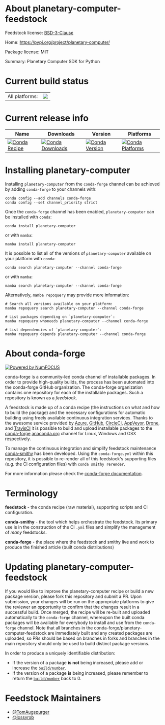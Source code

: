About planetary-computer-feedstock
==================================

Feedstock license: [BSD-3-Clause](https://github.com/conda-forge/planetary-computer-feedstock/blob/main/LICENSE.txt)

Home: https://pypi.org/project/planetary-computer/

Package license: MIT

Summary: Planetary Computer SDK for Python

Current build status
====================


<table><tr><td>All platforms:</td>
    <td>
      <a href="https://dev.azure.com/conda-forge/feedstock-builds/_build/latest?definitionId=12632&branchName=main">
        <img src="https://dev.azure.com/conda-forge/feedstock-builds/_apis/build/status/planetary-computer-feedstock?branchName=main">
      </a>
    </td>
  </tr>
</table>

Current release info
====================

| Name | Downloads | Version | Platforms |
| --- | --- | --- | --- |
| [![Conda Recipe](https://img.shields.io/badge/recipe-planetary--computer-green.svg)](https://anaconda.org/conda-forge/planetary-computer) | [![Conda Downloads](https://img.shields.io/conda/dn/conda-forge/planetary-computer.svg)](https://anaconda.org/conda-forge/planetary-computer) | [![Conda Version](https://img.shields.io/conda/vn/conda-forge/planetary-computer.svg)](https://anaconda.org/conda-forge/planetary-computer) | [![Conda Platforms](https://img.shields.io/conda/pn/conda-forge/planetary-computer.svg)](https://anaconda.org/conda-forge/planetary-computer) |

Installing planetary-computer
=============================

Installing `planetary-computer` from the `conda-forge` channel can be achieved by adding `conda-forge` to your channels with:

```
conda config --add channels conda-forge
conda config --set channel_priority strict
```

Once the `conda-forge` channel has been enabled, `planetary-computer` can be installed with `conda`:

```
conda install planetary-computer
```

or with `mamba`:

```
mamba install planetary-computer
```

It is possible to list all of the versions of `planetary-computer` available on your platform with `conda`:

```
conda search planetary-computer --channel conda-forge
```

or with `mamba`:

```
mamba search planetary-computer --channel conda-forge
```

Alternatively, `mamba repoquery` may provide more information:

```
# Search all versions available on your platform:
mamba repoquery search planetary-computer --channel conda-forge

# List packages depending on `planetary-computer`:
mamba repoquery whoneeds planetary-computer --channel conda-forge

# List dependencies of `planetary-computer`:
mamba repoquery depends planetary-computer --channel conda-forge
```


About conda-forge
=================

[![Powered by
NumFOCUS](https://img.shields.io/badge/powered%20by-NumFOCUS-orange.svg?style=flat&colorA=E1523D&colorB=007D8A)](https://numfocus.org)

conda-forge is a community-led conda channel of installable packages.
In order to provide high-quality builds, the process has been automated into the
conda-forge GitHub organization. The conda-forge organization contains one repository
for each of the installable packages. Such a repository is known as a *feedstock*.

A feedstock is made up of a conda recipe (the instructions on what and how to build
the package) and the necessary configurations for automatic building using freely
available continuous integration services. Thanks to the awesome service provided by
[Azure](https://azure.microsoft.com/en-us/services/devops/), [GitHub](https://github.com/),
[CircleCI](https://circleci.com/), [AppVeyor](https://www.appveyor.com/),
[Drone](https://cloud.drone.io/welcome), and [TravisCI](https://travis-ci.com/)
it is possible to build and upload installable packages to the
[conda-forge](https://anaconda.org/conda-forge) [anaconda.org](https://anaconda.org/)
channel for Linux, Windows and OSX respectively.

To manage the continuous integration and simplify feedstock maintenance
[conda-smithy](https://github.com/conda-forge/conda-smithy) has been developed.
Using the ``conda-forge.yml`` within this repository, it is possible to re-render all of
this feedstock's supporting files (e.g. the CI configuration files) with ``conda smithy rerender``.

For more information please check the [conda-forge documentation](https://conda-forge.org/docs/).

Terminology
===========

**feedstock** - the conda recipe (raw material), supporting scripts and CI configuration.

**conda-smithy** - the tool which helps orchestrate the feedstock.
                   Its primary use is in the construction of the CI ``.yml`` files
                   and simplify the management of *many* feedstocks.

**conda-forge** - the place where the feedstock and smithy live and work to
                  produce the finished article (built conda distributions)


Updating planetary-computer-feedstock
=====================================

If you would like to improve the planetary-computer recipe or build a new
package version, please fork this repository and submit a PR. Upon submission,
your changes will be run on the appropriate platforms to give the reviewer an
opportunity to confirm that the changes result in a successful build. Once
merged, the recipe will be re-built and uploaded automatically to the
`conda-forge` channel, whereupon the built conda packages will be available for
everybody to install and use from the `conda-forge` channel.
Note that all branches in the conda-forge/planetary-computer-feedstock are
immediately built and any created packages are uploaded, so PRs should be based
on branches in forks and branches in the main repository should only be used to
build distinct package versions.

In order to produce a uniquely identifiable distribution:
 * If the version of a package **is not** being increased, please add or increase
   the [``build/number``](https://docs.conda.io/projects/conda-build/en/latest/resources/define-metadata.html#build-number-and-string).
 * If the version of a package **is** being increased, please remember to return
   the [``build/number``](https://docs.conda.io/projects/conda-build/en/latest/resources/define-metadata.html#build-number-and-string)
   back to 0.

Feedstock Maintainers
=====================

* [@TomAugspurger](https://github.com/TomAugspurger/)
* [@lossyrob](https://github.com/lossyrob/)

